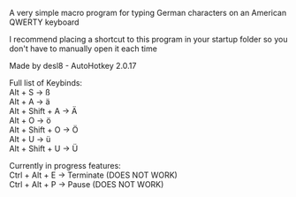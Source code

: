 A very simple macro program for typing German characters on an American QWERTY keyboard  

I recommend placing a shortcut to this program in your startup folder so you don't have to manually open it each time  
  
Made by desl8 - AutoHotkey 2.0.17  
  
Full list of Keybinds:  
Alt + S -> ß  
Alt + A -> ä  
Alt + Shift + A -> Ä  
Alt + O -> ö  
Alt + Shift + O -> Ö  
Alt + U -> ü  
Alt + Shift + U -> Ü  
  
Currently in progress features:  
Ctrl + Alt + E -> Terminate (DOES NOT WORK)  
Ctrl + Alt + P -> Pause (DOES NOT WORK)  
